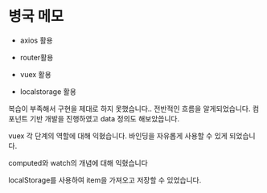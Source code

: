 # 병국 메모

- axios 활용

- router활용

- vuex 활용

- localstorage 활용


복습이 부족해서 구현을 제대로 하지 못했습니다.. 
전반적인 흐름을 알게되었습니다.
컴포넌트 기반 개발을 진행하였고
data 정의도 해보았씁니다.

vuex 각 단계의 역할에 대해 익혔습니다.
바인딩을 자유롭게 사용할 수 있게 되었습니다.

computed와 watch의 개념에 대해 익혔습니다

localStorage를 사용하여 item을 가져오고 저장할 수 있었습니다.